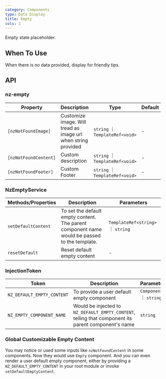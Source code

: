 ```yaml
---
category: Components
type: Data Display
title: Empty
cols: 1
---
```


Empty state placeholder.

## When To Use

When there is no data provided, display for friendly tips.

## API

### nz-empty

| Property | Description | Type | Default |
| -------- | ----------- | ---- | ------- |
| `[nzNotFoundImage]` | Customize image. Will tread as image url when string provided | `string` ｜ `TemplateRef<void>` | - |
| `[nzNotFoundContent]` | Custom description | `string` ｜ `TemplateRef<void>` | - |
| `[nzNotFoundFooter]` | Custom Footer | `string` ｜ `TemplateRef<void>` | - |

### NzEmptyService

| Methods/Properties | Description | Parameters |
| -------- | ----------- | ---- |
| `setDefaultContent` | To set the default empty content. The parent component name would be passed to the template. | `TemplateRef<string>` ｜ `string` |
| `resetDefault` | Reset default empty content | - |

### InjectionToken

| Token | Description | Parameters |
| ----- | --- | ---- |
| `NZ_DEFAULT_EMPTY_CONTENT` | To provide a user default empty component | `Component` ｜ `string` |
| `NZ_EMPTY_COMPONENT_NAME` | Would be injected to `NZ_DEFAULT_EMPTY_CONTENT`, telling that component its parent component's name | `string` |

### Global Customizable Empty Content

You may notice or used some inputs like `nzNotFoundContent` in some components. Now they would use `Empty` component. And you can even render a user default empty component, either by providing a `NZ_DEFAULT_EMPTY_CONTENT` in your root module or invoke `setDefaultEmptyContent`.


